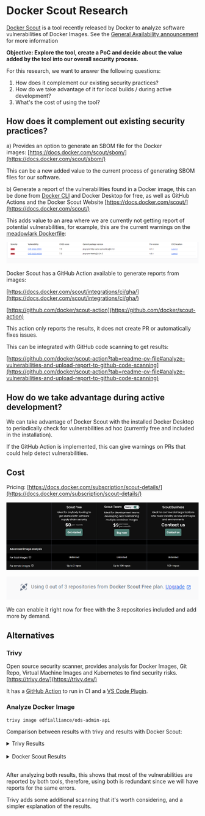# Docker Scout Research

[Docker Scout](https://docs.docker.com/scout/) is a tool recently released by
Docker to analyze software vulnerabilities of Docker Images. See the [General
Availability announcement](https://www.youtube.com/watch?v=cYNE-ZUbH2o) for more
information

**Objective: Explore the tool, create a PoC and decide about the value added by
the tool into our overall security process.**

For this research, we want to answer the following questions:

1. How does it complement our existing security practices?
2. How do we take advantage of it for local builds / during active development?
3. What's the cost of using the tool?

## How does it complement out existing security practices?

a) Provides an option to generate an SBOM file for the Docker
images: [https://docs.docker.com/scout/sbom/](https://docs.docker.com/scout/sbom/)

This can be a new added value to the current process of generating SBOM files
for our software.

b) Generate a report of the vulnerabilities found in a Docker image, this can be
done from [Docker CLI](https://docs.docker.com/scout/local-fs/) and Docker
Desktop for free, as well as GitHub Actions and the Docker Scout Website
[https://docs.docker.com/scout/](https://docs.docker.com/scout/)

This adds value to an area where we are currently not getting report of
potential vulnerabilities, for example, this are the current warnings on the
[meadowlark
Dockerfile](https://hub.docker.com/r/edfialliance/meadowlark-ed-fi-api):

![High severity vulnerabilities in npm packages.](../../../static/img/continuous-integration/Screenshot%202023-11-06%20112324.png)

Docker Scout has a GitHub Action available to generate reports from images:

[https://docs.docker.com/scout/integrations/ci/gha/](https://docs.docker.com/scout/integrations/ci/gha/)

[https://github.com/docker/scout-action](https://github.com/docker/scout-action)

This action only reports the results, it does not create PR or automatically
fixes issues.

This can be integrated with GitHub code scanning to get results:

[https://github.com/docker/scout-action?tab=readme-ov-file#analyze-vulnerabilities-and-upload-report-to-github-code-scanning](https://github.com/docker/scout-action?tab=readme-ov-file#analyze-vulnerabilities-and-upload-report-to-github-code-scanning)

## How do we take advantage during active development?

We can take advantage of Docker Scout with the installed Docker Desktop to
periodically check for vulnerabilities ad hoc (currently free and included in
the installation).

If the GitHub Action is implemented, this can give warnings on PRs that could
help detect vulnerabilities.

## Cost

Pricing:
[https://docs.docker.com/subscription/scout-details/](https://docs.docker.com/subscription/scout-details/)

![Prices for Docker Scout](../../../static/img/continuous-integration/image-2023-11-11_11-29-56.png)

![Limited repos with Docker Scout free plan](../../../static/img/continuous-integration/image-2023-11-11_11-29-10.png)

We can enable it right now for free with the 3 repositories included and add
more by demand.

## Alternatives

### Trivy

Open source security scanner, provides analysis for Docker Images, Git Repo,
Virtual Machine Images and Kubernetes to find security risks.
[https://trivy.dev/](https://trivy.dev/)

It has a [GitHub Action](https://github.com/aquasecurity/trivy-action) to run in
CI and a [VS Code
Plugin](https://github.com/aquasecurity/trivy-vscode-extension).

### Analyze Docker Image

```
trivy image edfialliance/ods-admin-api
```

Comparison between results with trivy and results with Docker Scout:

<details>
  <summary>Trivy Results</summary>

edfialliance/ods-admin-api:pre (alpine 3.17.3)  
 \==============================================  
 Total: 20 (UNKNOWN: 0, LOW: 0, MEDIUM: 18, HIGH: 2, CRITICAL: 0)

┌────────────┬───────────────┬──────────┬────────┬───────────────────┬───────────────┬──────────────────────────────────────────────────────────────┐  
 │ Library │ Vulnerability │ Severity │ Status │ Installed Version │ Fixed
Version │ Title │  
 ├────────────┼───────────────┼──────────┼────────┼───────────────────┼───────────────┼──────────────────────────────────────────────────────────────┤  
 │ libcrypto3 │ CVE-2023-5363 │ HIGH │ fixed │ 3.0.8-r3 │ 3.0.12-r0 │ openssl:
Incorrect cipher key and IV length processing │  
 │ │ │ │ │ │ │
[https://avd.aquasec.com/nvd/cve-2023-5363](https://avd.aquasec.com/nvd/cve-2023-5363)
│  
 │ ├───────────────┼──────────┤ │
├───────────────┼──────────────────────────────────────────────────────────────┤  
 │ │ CVE-2023-1255 │ MEDIUM │ │ │ 3.0.8-r4 │ openssl: Input buffer over-read in
AES-XTS implementation on │  
 │ │ │ │ │ │ │ 64 bit ARM │  
 │ │ │ │ │ │ │
[https://avd.aquasec.com/nvd/cve-2023-1255](https://avd.aquasec.com/nvd/cve-2023-1255)
│  
 │ ├───────────────┤ │ │
├───────────────┼──────────────────────────────────────────────────────────────┤  
 │ │ CVE-2023-2650 │ │ │ │ 3.0.9-r0 │ openssl: Possible DoS translating ASN.1
object identifiers │  
 │ │ │ │ │ │ │
[https://avd.aquasec.com/nvd/cve-2023-2650](https://avd.aquasec.com/nvd/cve-2023-2650)
│  
 │ ├───────────────┤ │ │
├───────────────┼──────────────────────────────────────────────────────────────┤  
 │ │ CVE-2023-2975 │ │ │ │ 3.0.9-r2 │ openssl: AES-SIV cipher implementation
contains a bug that │  
 │ │ │ │ │ │ │ causes it to ignore... │  
 │ │ │ │ │ │ │
[https://avd.aquasec.com/nvd/cve-2023-2975](https://avd.aquasec.com/nvd/cve-2023-2975)
│  
 │ ├───────────────┤ │ │
├───────────────┼──────────────────────────────────────────────────────────────┤  
 │ │ CVE-2023-3446 │ │ │ │ 3.0.9-r3 │ openssl: Excessive time spent checking DH
keys and │  
 │ │ │ │ │ │ │ parameters │  
 │ │ │ │ │ │ │
[https://avd.aquasec.com/nvd/cve-2023-3446](https://avd.aquasec.com/nvd/cve-2023-3446)
│  
 │ ├───────────────┤ │ │
├───────────────┼──────────────────────────────────────────────────────────────┤  
 │ │ CVE-2023-3817 │ │ │ │ 3.0.10-r0 │ OpenSSL: Excessive time spent checking DH
q parameter value │  
 │ │ │ │ │ │ │
[https://avd.aquasec.com/nvd/cve-2023-3817](https://avd.aquasec.com/nvd/cve-2023-3817)
│  
 │ ├───────────────┤ │ │
├───────────────┼──────────────────────────────────────────────────────────────┤  
 │ │ CVE-2023-5678 │ │ │ │ 3.0.12-r1 │ openssl: Generating excessively long
X9.42 DH keys or │  
 │ │ │ │ │ │ │ checking excessively long X9.42... │  
 │ │ │ │ │ │ │
[https://avd.aquasec.com/nvd/cve-2023-5678](https://avd.aquasec.com/nvd/cve-2023-5678)
│  
 │ ├───────────────┤ │ │
├───────────────┼──────────────────────────────────────────────────────────────┤  
 │ │ CVE-2023-6129 │ │ │ │ 3.0.12-r2 │ openssl: POLY1305 MAC implementation
corrupts vector │  
 │ │ │ │ │ │ │ registers on PowerPC │  
 │ │ │ │ │ │ │
[https://avd.aquasec.com/nvd/cve-2023-6129](https://avd.aquasec.com/nvd/cve-2023-6129)
│  
 │ ├───────────────┤ │ │
├───────────────┼──────────────────────────────────────────────────────────────┤  
 │ │ CVE-2023-6237 │ │ │ │ 3.0.12-r3 │ openssl: Excessive time spent checking
invalid RSA public │  
 │ │ │ │ │ │ │ keys │  
 │ │ │ │ │ │ │
[https://avd.aquasec.com/nvd/cve-2023-6237](https://avd.aquasec.com/nvd/cve-2023-6237)
│  
 │ ├───────────────┤ │ │
├───────────────┼──────────────────────────────────────────────────────────────┤  
 │ │ CVE-2024-0727 │ │ │ │ 3.0.12-r4 │ openssl: denial of service via null
dereference │  
 │ │ │ │ │ │ │
[https://avd.aquasec.com/nvd/cve-2024-0727](https://avd.aquasec.com/nvd/cve-2024-0727)
│  
 ├────────────┼───────────────┼──────────┤ │
├───────────────┼──────────────────────────────────────────────────────────────┤  
 │ libssl3 │ CVE-2023-5363 │ HIGH │ │ │ 3.0.12-r0 │ openssl: Incorrect cipher
key and IV length processing │  
 │ │ │ │ │ │ │
[https://avd.aquasec.com/nvd/cve-2023-5363](https://avd.aquasec.com/nvd/cve-2023-5363)
│  
 │ ├───────────────┼──────────┤ │
├───────────────┼──────────────────────────────────────────────────────────────┤  
 │ │ CVE-2023-1255 │ MEDIUM │ │ │ 3.0.8-r4 │ openssl: Input buffer over-read in
AES-XTS implementation on │  
 │ │ │ │ │ │ │ 64 bit ARM │  
 │ │ │ │ │ │ │
[https://avd.aquasec.com/nvd/cve-2023-1255](https://avd.aquasec.com/nvd/cve-2023-1255)
│  
 │ ├───────────────┤ │ │
├───────────────┼──────────────────────────────────────────────────────────────┤  
 │ │ CVE-2023-2650 │ │ │ │ 3.0.9-r0 │ openssl: Possible DoS translating ASN.1
object identifiers │  
 │ │ │ │ │ │ │
[https://avd.aquasec.com/nvd/cve-2023-2650](https://avd.aquasec.com/nvd/cve-2023-2650)
│  
 │ ├───────────────┤ │ │
├───────────────┼──────────────────────────────────────────────────────────────┤  
 │ │ CVE-2023-2975 │ │ │ │ 3.0.9-r2 │ openssl: AES-SIV cipher implementation
contains a bug that │  
 │ │ │ │ │ │ │ causes it to ignore... │  
 │ │ │ │ │ │ │
[https://avd.aquasec.com/nvd/cve-2023-2975](https://avd.aquasec.com/nvd/cve-2023-2975)
│  
 │ ├───────────────┤ │ │
├───────────────┼──────────────────────────────────────────────────────────────┤  
 │ │ CVE-2023-3446 │ │ │ │ 3.0.9-r3 │ openssl: Excessive time spent checking DH
keys and │  
 │ │ │ │ │ │ │ parameters │  
 │ │ │ │ │ │ │
[https://avd.aquasec.com/nvd/cve-2023-3446](https://avd.aquasec.com/nvd/cve-2023-3446)
│  
 │ ├───────────────┤ │ │
├───────────────┼──────────────────────────────────────────────────────────────┤  
 │ │ CVE-2023-3817 │ │ │ │ 3.0.10-r0 │ OpenSSL: Excessive time spent checking DH
q parameter value │  
 │ │ │ │ │ │ │
[https://avd.aquasec.com/nvd/cve-2023-3817](https://avd.aquasec.com/nvd/cve-2023-3817)
│  
 │ ├───────────────┤ │ │
├───────────────┼──────────────────────────────────────────────────────────────┤  
 │ │ CVE-2023-5678 │ │ │ │ 3.0.12-r1 │ openssl: Generating excessively long
X9.42 DH keys or │  
 │ │ │ │ │ │ │ checking excessively long X9.42... │  
 │ │ │ │ │ │ │
[https://avd.aquasec.com/nvd/cve-2023-5678](https://avd.aquasec.com/nvd/cve-2023-5678)
│  
 │ ├───────────────┤ │ │
├───────────────┼──────────────────────────────────────────────────────────────┤  
 │ │ CVE-2023-6129 │ │ │ │ 3.0.12-r2 │ openssl: POLY1305 MAC implementation
corrupts vector │  
 │ │ │ │ │ │ │ registers on PowerPC │  
 │ │ │ │ │ │ │
[https://avd.aquasec.com/nvd/cve-2023-6129](https://avd.aquasec.com/nvd/cve-2023-6129)
│  
 │ ├───────────────┤ │ │
├───────────────┼──────────────────────────────────────────────────────────────┤  
 │ │ CVE-2023-6237 │ │ │ │ 3.0.12-r3 │ openssl: Excessive time spent checking
invalid RSA public │  
 │ │ │ │ │ │ │ keys │  
 │ │ │ │ │ │ │
[https://avd.aquasec.com/nvd/cve-2023-6237](https://avd.aquasec.com/nvd/cve-2023-6237)
│  
 │ ├───────────────┤ │ │
├───────────────┼──────────────────────────────────────────────────────────────┤  
 │ │ CVE-2024-0727 │ │ │ │ 3.0.12-r4 │ openssl: denial of service via null
dereference │  
 │ │ │ │ │ │ │
[https://avd.aquasec.com/nvd/cve-2024-0727](https://avd.aquasec.com/nvd/cve-2024-0727)
│  
 └────────────┴───────────────┴──────────┴────────┴───────────────────┴───────────────┴──────────────────────────────────────────────────────────────┘

app/EdFi.Ods.AdminApi.deps.json (dotnet-core)  
 \=============================================  
 Total: 5 (UNKNOWN: 0, LOW: 0, MEDIUM: 4, HIGH: 1, CRITICAL: 0)

┌───────────────────────────────────────┬─────────────────────┬──────────┬────────┬───────────────────┬──────────────────────┬────────────────────────────────────────────────────────────┐  
 │ Library │ Vulnerability │ Severity │ Status │ Installed Version │ Fixed
Version │ Title │  
 ├───────────────────────────────────────┼─────────────────────┼──────────┼────────┼───────────────────┼──────────────────────┼────────────────────────────────────────────────────────────┤  
 │ Microsoft.IdentityModel.JsonWebTokens │ CVE-2024-21319 │ MEDIUM │ fixed │
6.25.1 │ 5.7.0, 6.34.0, 7.1.2 │ dotnet: .NET Denial of Service Vulnerability │  
 │ │ │ │ │ │ │
[https://avd.aquasec.com/nvd/cve-2024-21319](https://avd.aquasec.com/nvd/cve-2024-21319)
│  
 │ ├─────────────────────┤ │ │ │
├────────────────────────────────────────────────────────────┤  
 │ │ GHSA-59j7-ghrg-fj52 │ │ │ │ │ Microsoft Security Advisory CVE-2024-21319:
.NET Denial of │  
 │ │ │ │ │ │ │ Service Vulnerability │  
 │ │ │ │ │ │ │
[https://github.com/advisories/GHSA-59j7-ghrg-fj52](https://github.com/advisories/GHSA-59j7-ghrg-fj52)
│  
 ├───────────────────────────────────────┼─────────────────────┤ │
├───────────────────┤
├────────────────────────────────────────────────────────────┤  
 │ System.IdentityModel.Tokens.Jwt │ CVE-2024-21319 │ │ │ 6.24.0 │ │ dotnet:
.NET Denial of Service Vulnerability │  
 │ │ │ │ │ │ │
[https://avd.aquasec.com/nvd/cve-2024-21319](https://avd.aquasec.com/nvd/cve-2024-21319)
│  
 │ ├─────────────────────┤ │ │
├──────────────────────┼────────────────────────────────────────────────────────────┤  
 │ │ GHSA-59j7-ghrg-fj52 │ │ │ │ │ Microsoft Security Advisory CVE-2024-21319:
.NET Denial of │  
 │ │ │ │ │ │ │ Service Vulnerability │  
 │ │ │ │ │ │ │
[https://github.com/advisories/GHSA-59j7-ghrg-fj52](https://github.com/advisories/GHSA-59j7-ghrg-fj52)
│  
 ├───────────────────────────────────────┼─────────────────────┼──────────┤
├───────────────────┼──────────────────────┼────────────────────────────────────────────────────────────┤  
 │ System.Text.RegularExpressions │ CVE-2019-0820 │ HIGH │ │ 4.3.0 │ 4.3.1 │
dotnet: timeouts for regular expressions are not enforced │  
 │ │ │ │ │ │ │
[https://avd.aquasec.com/nvd/cve-2019-0820](https://avd.aquasec.com/nvd/cve-2019-0820)
│  
 └───────────────────────────────────────┴─────────────────────┴──────────┴────────┴───────────────────┴──────────────────────┴────────────────────────────────────────────────────────────┘

usr/share/dotnet/shared/Microsoft.AspNetCore.App/6.0.16/Microsoft.AspNetCore.App.deps.json
(dotnet-core)  
 \========================================================================================================  
 Total: 2 (UNKNOWN: 0, LOW: 0, MEDIUM: 0, HIGH: 1, CRITICAL: 1)

┌─────────────────────────────────────────────────┬────────────────┬──────────┬────────┬───────────────────┬───────────────────────┬─────────────────────────────────────────────────────┐  
 │ Library │ Vulnerability │ Severity │ Status │ Installed Version │ Fixed
Version │ Title │  
 ├─────────────────────────────────────────────────┼────────────────┼──────────┼────────┼───────────────────┼───────────────────────┼─────────────────────────────────────────────────────┤  
 │ Microsoft.AspNetCore.App.Runtime.linux-musl-x64 │ CVE-2024-21386 │ CRITICAL │
fixed │ 6.0.16 │ 6.0.27, 7.0.16, 8.0.2 │ dotnet: Denial of Service in SignalR
server │  
 │ │ │ │ │ │ │
[https://avd.aquasec.com/nvd/cve-2024-21386](https://avd.aquasec.com/nvd/cve-2024-21386)
│  
 │ ├────────────────┼──────────┤ │
├───────────────────────┼─────────────────────────────────────────────────────┤  
 │ │ CVE-2023-33170 │ HIGH │ │ │ 7.0.9, 6.0.20 │ dotnet: race condition in Core
SignInManager │  
 │ │ │ │ │ │ │ PasswordSignInAsync method │  
 │ │ │ │ │ │ │
[https://avd.aquasec.com/nvd/cve-2023-33170](https://avd.aquasec.com/nvd/cve-2023-33170)
│  
 └─────────────────────────────────────────────────┴────────────────┴──────────┴────────┴───────────────────┴───────────────────────┴─────────────────────────────────────────────────────┘

usr/share/dotnet/shared/Microsoft.NETCore.App/6.0.16/Microsoft.NETCore.App.deps.json
(dotnet-core)  
 \==================================================================================================  
 Total: 1 (UNKNOWN: 0, LOW: 0, MEDIUM: 1, HIGH: 0, CRITICAL: 0)

┌──────────────────────────────────────────────┬────────────────┬──────────┬────────┬───────────────────┬────────────────┬──────────────────────────────────────────────────────────┐  
 │ Library │ Vulnerability │ Severity │ Status │ Installed Version │ Fixed
Version │ Title │  
 ├──────────────────────────────────────────────┼────────────────┼──────────┼────────┼───────────────────┼────────────────┼──────────────────────────────────────────────────────────┤  
 │ Microsoft.NETCore.App.Runtime.linux-musl-x64 │ CVE-2023-36799 │ MEDIUM │
fixed │ 6.0.16 │ 7.0.11, 6.0.22 │ dotnet: Denial of Service with Client
Certificates using │  
 │ │ │ │ │ │ │ .NET Kestrel │  
 │ │ │ │ │ │ │
[https://avd.aquasec.com/nvd/cve-2023-36799](https://avd.aquasec.com/nvd/cve-2023-36799)
│  
 └──────────────────────────────────────────────┴────────────────┴──────────┴────────┴───────────────────┴────────────────┴──────────────────────────────────────────────────────────┘

</details>

<br/>

<details>
  <summary>Docker Scout Results</summary>

## Overview

│ Analyzed Image
────────────────────┼─────────────────────────────────────────────────────  
 Target │ edfialliance/ods-admin-api:pre digest │ 064e9e6df77d platform │
linux/amd64 provenance │
[https://github.com/Ed-Fi-Alliance-OSS/AdminAPI-2.0](https://github.com/Ed-Fi-Alliance-OSS/AdminAPI-2.0)
│
[https://github.com/Ed-Fi-Alliance-OSS/AdminAPI-2.0/blob/b6f47fb13111b7f1fbb5d3f52a4ea015d0fb7f05](https://github.com/Ed-Fi-Alliance-OSS/AdminAPI-2.0/blob/b6f47fb13111b7f1fbb5d3f52a4ea015d0fb7f05)
vulnerabilities │ 0C 2H 16M 0L 1? size │ 74 MB packages │ 651

## Packages and Vulnerabilities

0C 1H 8M 0L 1? openssl 3.0.8-r3  
 pkg:apk/alpine/openssl@3.0.8-r3?os_name=alpine&os_version=3.17

x HIGH CVE-2023-5363  
 [https://scout.docker.com/v/CVE-2023-5363?s=alpine&n=openssl&ns=alpine&t=apk&osn=alpine&osv=3.17&vr=](https://scout.docker.com/v/CVE-2023-5363?s=alpine&n=openssl&ns=alpine&t=apk&osn=alpine&osv=3.17&vr=%3C3.0.12-r0)  
 Affected range : < 3.0.12-r0 Fixed version : 3.0.12-r0

x MEDIUM CVE-2023-6129  
 [https://scout.docker.com/v/CVE-2023-6129?s=alpine&n=openssl&ns=alpine&t=apk&osn=alpine&osv=3.17&vr=](https://scout.docker.com/v/CVE-2023-6129?s=alpine&n=openssl&ns=alpine&t=apk&osn=alpine&osv=3.17&vr=%3C3.0.12-r2)  
 Affected range : < 3.0.12-r2 Fixed version : 3.0.12-r2

x MEDIUM CVE-2023-2650  
 [https://scout.docker.com/v/CVE-2023-2650?s=alpine&n=openssl&ns=alpine&t=apk&osn=alpine&osv=3.17&vr=](https://scout.docker.com/v/CVE-2023-2650?s=alpine&n=openssl&ns=alpine&t=apk&osn=alpine&osv=3.17&vr=%3C3.0.9-r0)  
 Affected range : < 3.0.9-r0 Fixed version : 3.0.9-r0

x MEDIUM CVE-2023-1255  
 [https://scout.docker.com/v/CVE-2023-1255?s=alpine&n=openssl&ns=alpine&t=apk&osn=alpine&osv=3.17&vr=](https://scout.docker.com/v/CVE-2023-1255?s=alpine&n=openssl&ns=alpine&t=apk&osn=alpine&osv=3.17&vr=%3C3.0.8-r4)  
 Affected range : < 3.0.8-r4 Fixed version : 3.0.8-r4

x MEDIUM CVE-2024-0727  
 [https://scout.docker.com/v/CVE-2024-0727?s=alpine&n=openssl&ns=alpine&t=apk&osn=alpine&osv=3.17&vr=](https://scout.docker.com/v/CVE-2024-0727?s=alpine&n=openssl&ns=alpine&t=apk&osn=alpine&osv=3.17&vr=%3C3.0.12-r4)  
 Affected range : < 3.0.12-r4 Fixed version : 3.0.12-r4

x MEDIUM CVE-2023-5678  
 [https://scout.docker.com/v/CVE-2023-5678?s=alpine&n=openssl&ns=alpine&t=apk&osn=alpine&osv=3.17&vr=](https://scout.docker.com/v/CVE-2023-5678?s=alpine&n=openssl&ns=alpine&t=apk&osn=alpine&osv=3.17&vr=%3C3.0.12-r1)  
Affected range : < 3.0.12-r1 Fixed version : 3.0.12-r1

x MEDIUM CVE-2023-3817  
 [https://scout.docker.com/v/CVE-2023-3817?s=alpine&n=openssl&ns=alpine&t=apk&osn=alpine&osv=3.17&vr=](https://scout.docker.com/v/CVE-2023-3817?s=alpine&n=openssl&ns=alpine&t=apk&osn=alpine&osv=3.17&vr=%3C3.0.10-r0)  
 Affected range : < 3.0.10-r0 Fixed version : 3.0.10-r0

x MEDIUM CVE-2023-3446  
 [https://scout.docker.com/v/CVE-2023-3446?s=alpine&n=openssl&ns=alpine&t=apk&osn=alpine&osv=3.17&vr=](https://scout.docker.com/v/CVE-2023-3446?s=alpine&n=openssl&ns=alpine&t=apk&osn=alpine&osv=3.17&vr=%3C3.0.9-r3)  
 Affected range : < 3.0.9-r3 Fixed version : 3.0.9-r3

x MEDIUM CVE-2023-2975  
 [https://scout.docker.com/v/CVE-2023-2975?s=alpine&n=openssl&ns=alpine&t=apk&osn=alpine&osv=3.17&vr=](https://scout.docker.com/v/CVE-2023-2975?s=alpine&n=openssl&ns=alpine&t=apk&osn=alpine&osv=3.17&vr=%3C3.0.9-r2)  
 Affected range : < 3.0.9-r2 Fixed version : 3.0.9-r2

x UNSPECIFIED CVE-2023-6237  
 [https://scout.docker.com/v/CVE-2023-6237?s=alpine&n=openssl&ns=alpine&t=apk&osn=alpine&osv=3.17&vr=](https://scout.docker.com/v/CVE-2023-6237?s=alpine&n=openssl&ns=alpine&t=apk&osn=alpine&osv=3.17&vr=%3C3.0.12-r3)  
 Affected range : < 3.0.12-r3 Fixed version : 3.0.12-r3

0C 1H 0M 0L System.Text.RegularExpressions 4.3.0  
 pkg:nuget/System.Text.RegularExpressions@4.3.0

x HIGH CVE-2019-0820 [Inefficient Regular Expression Complexity]  
 [https://scout.docker.com/v/CVE-2019-0820?s=github&n=System.Text.RegularExpressions&t=nuget&vr=](https://scout.docker.com/v/CVE-2019-0820?s=github&n=System.Text.RegularExpressions&t=nuget&vr=%3E%3D4.3.0%2C%3C4.3.1)  
 Affected range : >=4.3.0 : < 4.3.1 Fixed version : 4.3.1 CVSS Score : 7.5 CVSS
Vector : CVSS:3.1/AV:N/AC:L/PR:N/UI:N/S:U/C:N/I:N/A:H

0C 0H 2M 0L Microsoft.IdentityModel.JsonWebTokens
6.25.1.31130213719.9ddad8fc51ed2732622323612acad83f6629d5ba  
 pkg:nuget/Microsoft.IdentityModel.JsonWebTokens@6.25.1.31130213719.9ddad8fc51ed2732622323612acad83f6629d5ba

x MEDIUM GHSA-59j7-ghrg-fj52  
 [https://scout.docker.com/v/GHSA-59j7-ghrg-fj52?s=github&n=Microsoft.IdentityModel.JsonWebTokens&t=nuget&vr=](https://scout.docker.com/v/GHSA-59j7-ghrg-fj52?s=github&n=Microsoft.IdentityModel.JsonWebTokens&t=nuget&vr=%3E%3D6.5.0%2C%3C6.34.0)  
 Affected range : > =6.5.0 : < 6.34.0 Fixed version : 6.34.0 CVSS Score : 6.8 CVSS
Vector : CVSS:3.1/AV:N/AC:L/PR:H/UI:N/S:C/C:N/I:N/A:H

x MEDIUM CVE-2024-21319  
 [https://scout.docker.com/v/CVE-2024-21319?s=github&n=Microsoft.IdentityModel.JsonWebTokens&t=nuget&vr=](https://scout.docker.com/v/CVE-2024-21319?s=github&n=Microsoft.IdentityModel.JsonWebTokens&t=nuget&vr=%3E%3D6.5.0%2C%3C6.34.0)  
 Affected range : >=6.5.0 : < 6.34.0 Fixed version : 6.34.0 CVSS Score : 6.8 CVSS
Vector : CVSS:3.1/AV:N/AC:L/PR:H/UI:N/S:C/C:N/I:N/A:H

0C 0H 2M 0L System.IdentityModel.Tokens.Jwt
6.24.0.31013185938.779de3802c12c2b5331424e6079e76b06183757a  
 pkg:nuget/System.IdentityModel.Tokens.Jwt@6.24.0.31013185938.779de3802c12c2b5331424e6079e76b06183757a

x MEDIUM GHSA-59j7-ghrg-fj52  
 [https://scout.docker.com/v/GHSA-59j7-ghrg-fj52?s=github&n=System.IdentityModel.Tokens.Jwt&t=nuget&vr=](https://scout.docker.com/v/GHSA-59j7-ghrg-fj52?s=github&n=System.IdentityModel.Tokens.Jwt&t=nuget&vr=%3E%3D6.5.0%2C%3C6.34.0)  
 Affected range : >=6.5.0 : < 6.34.0 Fixed version : 6.34.0 CVSS Score : 6.8 CVSS
Vector : CVSS:3.1/AV:N/AC:L/PR:H/UI:N/S:C/C:N/I:N/A:H

x MEDIUM CVE-2024-21319  
 [https://scout.docker.com/v/CVE-2024-21319?s=github&n=System.IdentityModel.Tokens.Jwt&t=nuget&vr=](https://scout.docker.com/v/CVE-2024-21319?s=github&n=System.IdentityModel.Tokens.Jwt&t=nuget&vr=%3E%3D6.5.0%2C%3C6.34.0)  
 Affected range : >=6.5.0 : < .34.0 Fixed version : 6.34.0 CVSS Score : 6.8 CVSS
Vector : CVSS:3.1/AV:N/AC:L/PR:H/UI:N/S:C/C:N/I:N/A:H

0C 0H 2M 0L Microsoft.IdentityModel.JsonWebTokens 6.25.1  
 pkg:nuget/Microsoft.IdentityModel.JsonWebTokens@6.25.1

x MEDIUM GHSA-59j7-ghrg-fj52  
 [https://scout.docker.com/v/GHSA-59j7-ghrg-fj52?s=github&n=Microsoft.IdentityModel.JsonWebTokens&t=nuget&vr=](https://scout.docker.com/v/GHSA-59j7-ghrg-fj52?s=github&n=Microsoft.IdentityModel.JsonWebTokens&t=nuget&vr=%3E%3D6.5.0%2C%3C6.34.0)  
 Affected range : >=6.5.0 : < 6.34.0 Fixed version : 6.34.0 CVSS Score : 6.8 CVSS
Vector : CVSS:3.1/AV:N/AC:L/PR:H/UI:N/S:C/C:N/I:N/A:H

x MEDIUM CVE-2024-21319  
 [https://scout.docker.com/v/CVE-2024-21319?s=github&n=Microsoft.IdentityModel.JsonWebTokens&t=nuget&vr=](https://scout.docker.com/v/CVE-2024-21319?s=github&n=Microsoft.IdentityModel.JsonWebTokens&t=nuget&vr=%3E%3D6.5.0%2C%3C6.34.0)  
 Affected range : >=6.5.0 : < 6.34.0 Fixed version : 6.34.0 CVSS Score : 6.8 CVSS
Vector : CVSS:3.1/AV:N/AC:L/PR:H/UI:N/S:C/C:N/I:N/A:H

0C 0H 2M 0L System.IdentityModel.Tokens.Jwt 6.24.0  
 pkg:nuget/System.IdentityModel.Tokens.Jwt@6.24.0

x MEDIUM GHSA-59j7-ghrg-fj52  
 [https://scout.docker.com/v/GHSA-59j7-ghrg-fj52?s=github&n=System.IdentityModel.Tokens.Jwt&t=nuget&vr=](https://scout.docker.com/v/GHSA-59j7-ghrg-fj52?s=github&n=System.IdentityModel.Tokens.Jwt&t=nuget&vr=%3E%3D6.5.0%2C%3C6.34.0)  
 Affected range : >=6.5.0 : < 6.34.0 Fixed version : 6.34.0 CVSS Score : 6.8 CVSS
Vector : CVSS:3.1/AV:N/AC:L/PR:H/UI:N/S:C/C:N/I:N/A:H

x MEDIUM CVE-2024-21319  
 [https://scout.docker.com/v/CVE-2024-21319?s=github&n=System.IdentityModel.Tokens.Jwt&t=nuget&vr=](https://scout.docker.com/v/CVE-2024-21319?s=github&n=System.IdentityModel.Tokens.Jwt&t=nuget&vr=%3E%3D6.5.0%2C%3C6.34.0)  
 Affected range : >=6.5.0 : < 6.34.0 Fixed version : 6.34.0 CVSS Score : 6.8 CVSS
Vector : CVSS:3.1/AV:N/AC:L/PR:H/UI:N/S:C/C:N/I:N/A:H

19 vulnerabilities found in 6 packages  
 UNSPECIFIED 1 LOW 0 MEDIUM 16 HIGH 2 CRITICAL 0

What's Next?  
 View base image update recommendations → docker scout recommendations
edfialliance/ods-admin-api:pre

</details>
<br/>

After analyzing both results, this shows that most of the vulnerabilities are
reported by both tools, therefore, using both is redundant since we will have
reports for the same errors.

Trivy adds some additional scanning that it's worth considering, and a simpler
explanation of the results.
